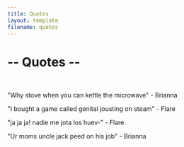 ```yaml
---
title: Quotes
layout: template
filename: quotes
---
```


<h1>-- Quotes --</h1>
<br>
<p>"Why stove when you can kettle the microwave" - Brianna</p>
<p>"I bought a game called genital jousting on steam" - Flare</p>
<p>"ja ja ja! nadie me jota los huev-" - Flare</p>
<p>"Ur moms uncle jack peed on his job" - Brianna</p>
<br>